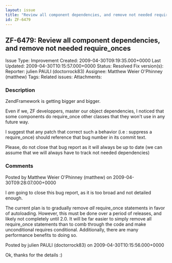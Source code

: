```yaml
---
layout: issue
title: "Review all component dependencies, and remove not needed require_onces"
id: ZF-6479
---
```


ZF-6479: Review all component dependencies, and remove not needed require\_onces
--------------------------------------------------------------------------------

 Issue Type: Improvement Created: 2009-04-30T09:19:35.000+0000 Last Updated: 2009-04-30T10:15:57.000+0000 Status: Resolved Fix version(s): 
 Reporter:  julien PAULI (doctorrock83)  Assignee:  Matthew Weier O'Phinney (matthew)  Tags: 
 Related issues: 
 Attachments: 
### Description

ZendFramework is getting bigger and bigger.

Even if we, ZF developpers, master our object dependencies, I noticed that some components do require\_once other classes that they won't use in any future way.

I suggest that any patch that correct such a behavior (i.e : suppress a require\_once) should reference that bug number in its commit text.

Please, do not close that bug report as it will always be up to date (we can assume that we will always have to track not needed dependencies)

 

 

### Comments

Posted by Matthew Weier O'Phinney (matthew) on 2009-04-30T09:28:07.000+0000

I _am_ going to close this bug report, as it is too broad and not detailed enough.

The current plan is to gradually remove _all_ require\_once statements in favor of autoloading. However, this must be done over a period of releases, and likely not completely until 2.0. It will be far easier to simply remove all require\_once statements than to comb through the code and make unconditional requires conditional. Additionally, there are many performance benefits to doing so.

 

 

Posted by julien PAULI (doctorrock83) on 2009-04-30T10:15:56.000+0000

Ok, thanks for the details :)

 

 